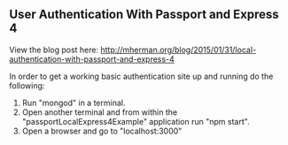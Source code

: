 ## User Authentication With Passport and Express 4

View the blog post here: http://mherman.org/blog/2015/01/31/local-authentication-with-passport-and-express-4

In order to get a working basic authentication site up and running do the following:
1. Run "mongod" in a terminal.
2. Open another terminal and from within the "passportLocalExpress4Example" application run "npm start".
3. Open a browser and go to "localhost:3000"
